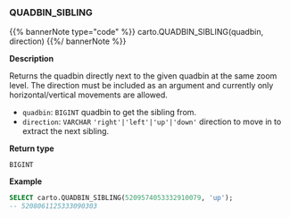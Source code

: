 ### QUADBIN_SIBLING

{{% bannerNote type="code" %}}
carto.QUADBIN_SIBLING(quadbin, direction)
{{%/ bannerNote %}}

**Description**

Returns the quadbin directly next to the given quadbin at the same zoom level. The direction must be included as an argument and currently only horizontal/vertical movements are allowed.

* `quadbin`: `BIGINT` quadbin to get the sibling from.
* `direction`: `VARCHAR` <code>'right'|'left'|'up'|'down'</code> direction to move in to extract the next sibling. 

**Return type**

`BIGINT`

**Example**

```sql
SELECT carto.QUADBIN_SIBLING(5209574053332910079, 'up');
-- 5208061125333090303
```